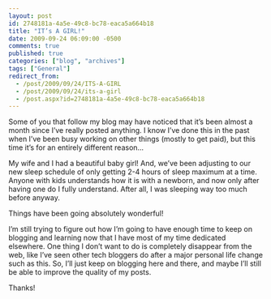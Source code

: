 ```yaml
---
layout: post
id: 2748181a-4a5e-49c8-bc78-eaca5a664b18
title: "IT’s A GIRL!"
date: 2009-09-24 06:09:00 -0500
comments: true
published: true
categories: ["blog", "archives"]
tags: ["General"]
redirect_from: 
  - /post/2009/09/24/ITS-A-GIRL
  - /post/2009/09/24/its-a-girl
  - /post.aspx?id=2748181a-4a5e-49c8-bc78-eaca5a664b18
---
```

<!-- more -->
<p>Some of you that follow my blog may have noticed that it’s been almost a month since I’ve really posted anything. I know I’ve done this in the past when I’ve been busy working on other things (mostly to get paid), but this time it’s for an entirely different reason…</p>  <p>My wife and I had a beautiful baby girl! And, we’ve been adjusting to our new sleep schedule of only getting 2-4 hours of sleep maximum at a time. Anyone with kids understands how it is with a newborn, and now only after having one do I fully understand. After all, I was sleeping way too much before anyway.</p>  <p>Things have been going absolutely wonderful!</p>  <p>I’m still trying to figure out how I’m going to have enough time to keep on blogging and learning now that I have most of my time dedicated elsewhere. One thing I don’t want to do is completely disappear from the web, like I’ve seen other tech bloggers do after a major personal life change such as this. So, I’ll just keep on blogging here and there, and maybe I’ll still be able to improve the quality of my posts.</p>  <p>Thanks!</p>
